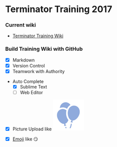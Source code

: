 # Terminator Training 2017
### Current wiki
* [Terminator Training Wiki](https://github.com/testGroup794/Training2017/wiki)

### Build Training Wiki with GitHub
* [x] Markdown
* [x] Version Control
* [x] Teamwork with Authority
* Auto Complete
    - [x] Sublime Text
    - [ ] Web Editor
* [x] Picture Upload like ![Profile picture](https://github.com/testGroup794/Training2017/blob/master/images/Profile%20picture.png)
* [x] [Emoji](http://emoji-cheat-sheet.com/) like  :smirk: 

